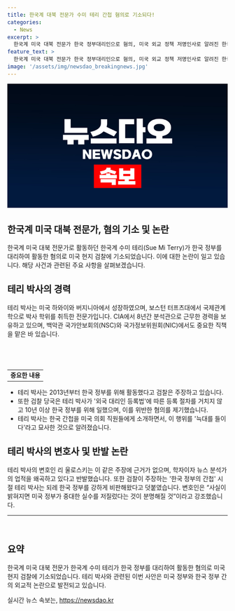 ```yaml
---
title: 한국계 대북 전문가 수미 테리 간첩 혐의로 기소되다!
categories:
  - News
excerpt: >
  한국계 미국 대북 전문가 한국 정부대리인으로 혐의, 미국 외교 정책 저명인사로 알려진 한국계 수미 테리가 대가로 명품백과 식사, 3만 7000달러 이상을 받았다는 혐의로 뉴욕 연방 검찰에 기소됐다. 테리는 2013년부터 10년 이상 미국 및 한국 언론에 출연하고 기고하며 미국 의회 청문회에서 증언한 것으로 알려졌다. 검찰은 테리가 외국 대리인 등록법을 위반한 혐의를 제기했고, 테리 측 변호인은 이를 반박하며 미국 정부의 실수라고 주장했다.
feature_text: >
  한국계 미국 대북 전문가 한국 정부대리인으로 혐의, 미국 외교 정책 저명인사로 알려진 한국계 수미 테리가 대가로 명품백과 식사, 3만 7000달러 이상을 받았다는 혐의로 뉴욕 연방 검찰에 기소됐다. 테리는 2013년부터 10년 이상 미국 및 한국 언론에 출연하고 기고하며 미국 의회 청문회에서 증언한 것으로 알려졌다. 검찰은 테리가 외국 대리인 등록법을 위반한 혐의를 제기했고, 테리 측 변호인은 이를 반박하며 미국 정부의 실수라고 주장했다.
image: '/assets/img/newsdao_breakingnews.jpg'
---
```


<p><img src="/assets/img/newsdao_breakingnews.jpg" alt="bookingtag 속보" /></p>

<h2>한국계 미국 대북 전문가, 혐의 기소 및 논란</h2>

<p data-ke-size="size16">한국계 미국 대북 전문가로 활동하던 한국계 수미 테리(Sue Mi Terry)가 한국 정부를 대리하여 활동한 혐의로 미국 현지 검찰에 기소되었습니다. 이에 대한 논란이 일고 있습니다. 해당 사건과 관련된 주요 사항을 살펴보겠습니다.</p>

<h2 data-ke-size="size26">테리 박사의 경력</h2>

<p>테리 박사는 미국 하와이와 버지니아에서 성장하였으며, 보스턴 터프츠대에서 국제관계학으로 박사 학위를 취득한 전문가입니다. CIA에서 8년간 분석관으로 근무한 경력을 보유하고 있으며, 백악관 국가안보회의(NSC)와 국가정보위원회(NIC)에서도 중요한 직책을 맡은 바 있습니다.</p>

<h2 data-ke-size="size26">&nbsp;</h2>

<table style="width: 100%;">
<tbody>
<tr>
<td style="text-align: center; height: 17px;"><b>중요한 내용</b></td>
</tr>
</tbody>
</table>

<ul>
<li>테리 박사는 2013년부터 한국 정부를 위해 활동했다고 검찰은 주장하고 있습니다.</li>
<li>또한 검찰 당국은 테리 박사가 '외국 대리인 등록법'에 따른 등록 절차를 거치지 않고 10년 이상 한국 정부를 위해 일했으며, 이를 위반한 혐의를 제기했습니다.</li>
<li>테리 박사는 한국 간첩을 미국 의회 직원들에게 소개하면서, 이 행위를 '늑대를 들이다'라고 묘사한 것으로 알려졌습니다.</li>
</ul>

<h2 data-ke-size="size26">테리 박사의 변호사 및 반발 논란</h2>

<p>테리 박사의 변호인 리 울로스키는 이 같은 주장에 근거가 없으며, 학자이자 뉴스 분석가의 업적을 왜곡하고 있다고 반발했습니다. 또한 검찰이 주장하는 '한국 정부의 간첩' 시절 테리 박사는 되레 한국 정부를 강하게 비판해왔다고 덧붙였습니다. 변호인은 “사실이 밝혀지면 미국 정부가 중대한 실수를 저질렀다는 것이 분명해질 것”이라고 강조했습니다.</p>

<hr>

<p data-ke-size="size16">&nbsp;</p>

<h2 data-ke-size="size26">요약</h2>

<p>한국계 미국 대북 전문가 한국계 수미 테리가 한국 정부를 대리하여 활동한 혐의로 미국 현지 검찰에 기소되었습니다. 테리 박사와 관련된 이번 사안은 미국 정부와 한국 정부 간의 외교적 논란으로 발전되고 있습니다.</p>
실시간 뉴스 속보는, <a href="https://newsdao.kr" rel="dofollow">https://newsdao.kr</a>


